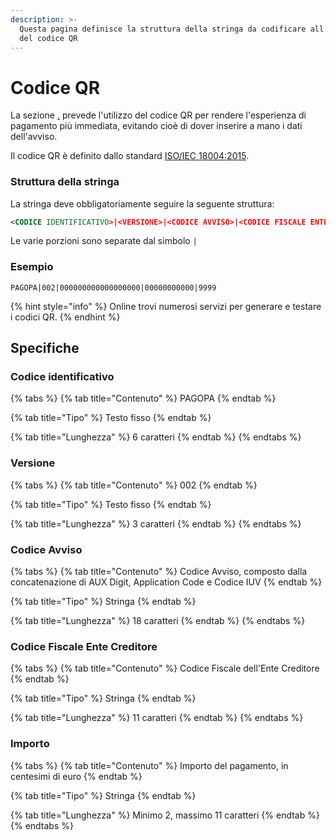```yaml
---
description: >-
  Questa pagina definisce la struttura della stringa da codificare all'interno
  del codice QR
---
```


# Codice QR

La sezione [.](./ "mention") prevede l'utilizzo del codice QR per rendere l'esperienza di pagamento più immediata, evitando cioè di dover inserire a mano i dati dell'avviso.

Il codice QR è definito dallo standard [ISO/IEC 18004:2015](https://www.iso.org/standard/62021.html).

### Struttura della stringa

La stringa deve obbligatoriamente seguire la seguente struttura:

```xml
<CODICE IDENTIFICATIVO>|<VERSIONE>|<CODICE AVVISO>|<CODICE FISCALE ENTE CREDITORE>|<IMPORTO>
```

Le varie porzioni sono separate dal simbolo `|`

### Esempio

```
PAGOPA|002|000000000000000000|00000000000|9999
```

{% hint style="info" %}
Online trovi numerosi servizi per generare e testare i codici QR.
{% endhint %}

## Specifiche

### Codice identificativo

{% tabs %}
{% tab title="Contenuto" %}
PAGOPA
{% endtab %}

{% tab title="Tipo" %}
Testo fisso
{% endtab %}

{% tab title="Lunghezza" %}
6 caratteri
{% endtab %}
{% endtabs %}

### Versione

{% tabs %}
{% tab title="Contenuto" %}
002
{% endtab %}

{% tab title="Tipo" %}
Testo fisso
{% endtab %}

{% tab title="Lunghezza" %}
3 caratteri
{% endtab %}
{% endtabs %}

### Codice Avviso

{% tabs %}
{% tab title="Contenuto" %}
Codice Avviso, composto dalla concatenazione di AUX Digit, Application Code e Codice IUV
{% endtab %}

{% tab title="Tipo" %}
Stringa
{% endtab %}

{% tab title="Lunghezza" %}
18 caratteri
{% endtab %}
{% endtabs %}

### Codice Fiscale Ente Creditore

{% tabs %}
{% tab title="Contenuto" %}
Codice Fiscale dell'Ente Creditore
{% endtab %}

{% tab title="Tipo" %}
Stringa
{% endtab %}

{% tab title="Lunghezza" %}
11 caratteri
{% endtab %}
{% endtabs %}

### Importo

{% tabs %}
{% tab title="Contenuto" %}
Importo del pagamento, in centesimi di euro
{% endtab %}

{% tab title="Tipo" %}
Stringa
{% endtab %}

{% tab title="Lunghezza" %}
Minimo 2, massimo 11 caratteri
{% endtab %}
{% endtabs %}
